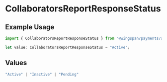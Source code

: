 # CollaboratorsReportResponseStatus

## Example Usage

```typescript
import { CollaboratorsReportResponseStatus } from "@wingspan/payments/sdk/models/shared";

let value: CollaboratorsReportResponseStatus = "Active";
```

## Values

```typescript
"Active" | "Inactive" | "Pending"
```